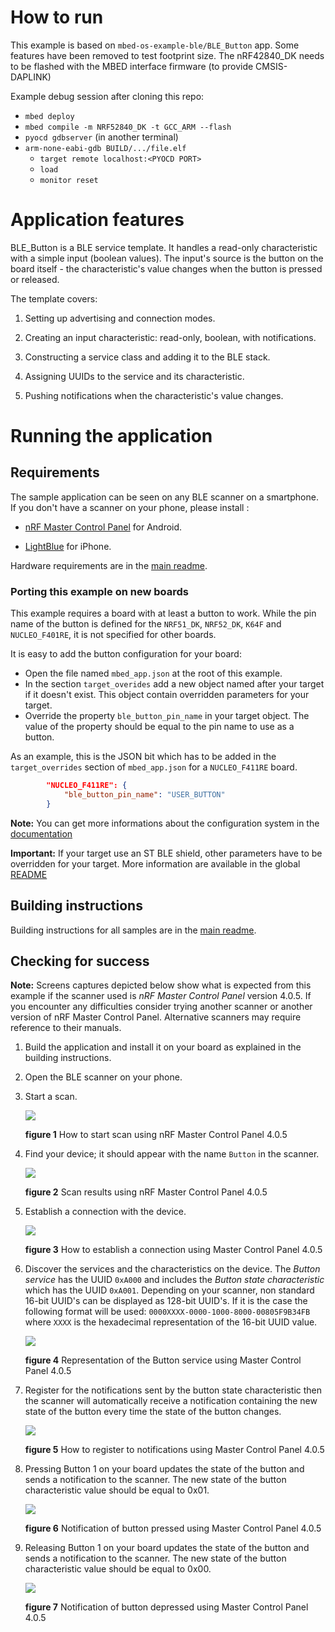 # How to run
This example is based on `mbed-os-example-ble/BLE_Button` app.
Some features have been removed to test footprint size.
The nRF42840_DK needs to be flashed with the MBED interface firmware (to provide CMSIS-DAPLINK)

Example debug session after cloning this repo:
- `mbed deploy`
- `mbed compile -m NRF52840_DK -t GCC_ARM --flash`
- `pyocd gdbserver` (in another terminal)
- `arm-none-eabi-gdb BUILD/.../file.elf`
  - `target remote localhost:<PYOCD PORT>`
  - `load`
  - `monitor reset`

# Application features
BLE_Button is a BLE service template. It handles a read-only characteristic with a simple input (boolean values). The input's source is the button on the board itself - the characteristic's value changes when the button is pressed or released.

The template covers:

1. Setting up advertising and connection modes.

1. Creating an input characteristic: read-only, boolean, with notifications.

1. Constructing a service class and adding it to the BLE stack.

1. Assigning UUIDs to the service and its characteristic.

1. Pushing notifications when the characteristic's value changes.

# Running the application

## Requirements

The sample application can be seen on any BLE scanner on a smartphone. If you don't have a scanner on your phone, please install :

- [nRF Master Control Panel](https://play.google.com/store/apps/details?id=no.nordicsemi.android.mcp) for Android.

- [LightBlue](https://itunes.apple.com/gb/app/lightblue-bluetooth-low-energy/id557428110?mt=8) for iPhone.

Hardware requirements are in the [main readme](https://github.com/ARMmbed/mbed-os-example-ble/blob/master/README.md).

### Porting this example on new boards

This example requires a board with at least a button to work. While the pin name of the button is defined for the `NRF51_DK`, `NRF52_DK`, `K64F` and `NUCLEO_F401RE`, it is not specified for other boards.

It is easy to add the button configuration for your board:
* Open the file named `mbed_app.json` at the root of this example.
* In the section `target_overides` add a new object named after your target if it doesn't exist. This object contain overridden parameters for your target.
* Override the property `ble_button_pin_name` in your target object. The value of the property should be equal to the pin name to use as a button.

As an example, this is the JSON bit which has to be added in the `target_overrides` section of `mbed_app.json` for a `NUCLEO_F411RE` board.

```json
        "NUCLEO_F411RE": {
            "ble_button_pin_name": "USER_BUTTON"
        }
```

<span> **Note:** You can get more informations about the configuration system in the [documentation](https://github.com/ARMmbed/mbed-os/blob/master/docs/config_system.md)</span>

<span> **Important:** If your target use an ST BLE shield, other parameters have to be overridden for your target. More information are available in the global [README](https://github.com/ARMmbed/mbed-os-example-ble/blob/master/README.md#targets-for-ble)</span>

## Building instructions

Building instructions for all samples are in the [main readme](https://github.com/ARMmbed/mbed-os-example-ble/blob/master/README.md).

## Checking for success

**Note:** Screens captures depicted below show what is expected from this example if the scanner used is *nRF Master Control Panel* version 4.0.5. If you encounter any difficulties consider trying another scanner or another version of nRF Master Control Panel. Alternative scanners may require reference to their manuals.

1. Build the application and install it on your board as explained in the building instructions.
1. Open the BLE scanner on your phone.
1. Start a scan.

    ![](img/start_scan.png)

    **figure 1** How to start scan using nRF Master Control Panel 4.0.5

1. Find your device; it should appear with the name `Button` in the scanner.

    ![](img/scan_results.png)

    **figure 2** Scan results using nRF Master Control Panel 4.0.5

1. Establish a connection with the device.

    ![](img/connection.png)

    **figure 3**  How to establish a connection using Master Control Panel 4.0.5

1. Discover the services and the characteristics on the device. The *Button service* has the UUID `0xA000` and includes the *Button state characteristic* which has the UUID `0xA001`. Depending on your scanner, non standard 16-bit UUID's can be displayed as 128-bit UUID's. If it is the case the following format will be used: `0000XXXX-0000-1000-8000-00805F9B34FB` where `XXXX` is the hexadecimal representation of the 16-bit UUID value.

    ![](img/discovery.png)

    **figure 4** Representation of the Button service using Master Control Panel 4.0.5

1. Register for the notifications sent by the button state characteristic then the scanner will automatically receive a notification containing the new state of the button every time the state of the button changes.

    ![](img/register_to_notifications.png)

    **figure 5** How to register to notifications using Master Control Panel 4.0.5


1. Pressing Button 1 on your board updates the state of the button and sends a notification to the scanner. The new state of the button characteristic value should be equal to 0x01.

    ![](img/button_pressed.png)

    **figure 6** Notification of button pressed using Master Control Panel 4.0.5

1. Releasing Button 1 on your board updates the state of the button and sends a notification to the scanner. The new state of the button characteristic value should be equal to 0x00.

    ![](img/button_depressed.png)

    **figure 7** Notification of button depressed using Master Control Panel 4.0.5
